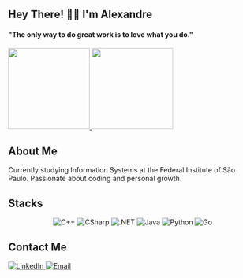 ## Hey There! 👋🏻 I'm Alexandre

<h4>"The only way to do great work is to love what you do."</h4>

<a href="https://github.com/leefell">
  <img height="165em" src="https://github-readme-stats.vercel.app/api?username=leefell&show_icons=true&theme=midnight-purple&include_all_commits=true&count_private=true&title_color=DC143C&icon_color=DC143C"/>
  <img height="165em" src="https://github-readme-stats.vercel.app/api/top-langs/?username=leefell&layout=compact&langs_count=7&theme=midnight-purple&title_color=DC143C&icon_color=DC143C"/>
</a>

## About Me
Currently studying Information Systems at the Federal Institute of São Paulo. Passionate about coding and personal growth.

## Stacks
<div align="center">
  <img alt="C++" src="https://img.shields.io/badge/C++-00599C.svg?style=for-the-badge&logo=C%2B%2B&logoColor=white" />
  <img alt="CSharp" src="https://img.shields.io/badge/C%23-239120.svg?style=for-the-badge&logo=c-sharp&logoColor=white" />
  <img alt=".NET" src ="https://img.shields.io/badge/.NET-512BD4.svg?style=for-the-badge&logo=dotnet&logoColor=white" />
  <img alt="Java" src="https://img.shields.io/badge/Java-ED8B00?style=for-the-badge&logo=java&logoColor=white" />
  <img alt="Python" src="https://img.shields.io/badge/Python-3776AB.svg?style=for-the-badge&logo=python&logoColor=white" />
  <img alt="Go" src="https://img.shields.io/badge/Go-00ADD8.svg?style=for-the-badge&logo=go&logoColor=white" />
</div>

## Contact Me
<a href="https://www.linkedin.com/in/alexandre-augusto-dos-santos-feltrin-ab637926b/">
  <img src="https://img.shields.io/badge/LinkedIn-0077B5?style=for-the-badge&logo=linkedin&logoColor=white" alt="LinkedIn">
</a>
<a href="mailto:alexandreaug21@gmail.com">
  <img src="https://img.shields.io/badge/Gmail-D14836?style=for-the-badge&logo=gmail&logoColor=white" alt="Email">
</a>
